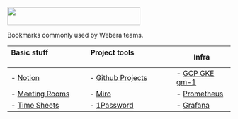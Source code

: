 <div>
    <img src="../../raw/main/profile/github.css.svg" width="300" height="40" alt="">
</div>

Bookmarks commonly used by Webera teams.

| Basic stuff &nbsp; &nbsp; &nbsp; &nbsp; &nbsp; &nbsp; &nbsp; &nbsp; &nbsp; &nbsp; &nbsp; &nbsp; &nbsp; &nbsp; &nbsp; &nbsp; &nbsp; &nbsp; &nbsp;|Project tools &nbsp; &nbsp; &nbsp; &nbsp; &nbsp; &nbsp; &nbsp; &nbsp; &nbsp; &nbsp; &nbsp; &nbsp; &nbsp; &nbsp; &nbsp; &nbsp; &nbsp; &nbsp; &nbsp;| Infra|
|-|-|-|
|- [Notion](https://www.notion.so/webera)                     |- [Github Projects](https://github.com/orgs/wearewebera/projects)|- [GCP GKE gm-1](https://console.cloud.google.com/kubernetes/list/overview?project=greenmainframe-1)|
|- [Meeting Rooms](https://www.notion.so/webera/Meeting-Rooms)|- [Miro](https://miro.com/app/board/o9J_lYys7w0=/)|- [Prometheus](https://prometheus.gm1.apps.services/)|
|- [Time Sheets](https://me.wearewebera.com/)                 |- [1Password](https://webera.1password.com/home)| - [Grafana](https://grafana.gm1.apps.services/dashboards)|

